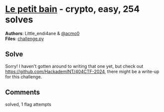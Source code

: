 [Le petit bain](challenge_files/README.md) - crypto, easy, 254 solves
===

**Authors**: Little_endi4ane & [@acmo0](https://acmo0.github.io/)    
**Files**: [challenge.py](https://www.narthorn.com/ctf/404CTF-2024/challenge_files/Cryptanalyse/Le%20petit%20bain/challenge.py)

## Solve

Sorry! I haven't gotten around to writing that one yet, but check out https://github.com/HackademINT/404CTF-2024, there might be a write-up for this challenge.

## Comments

solved, 1 flag attempts